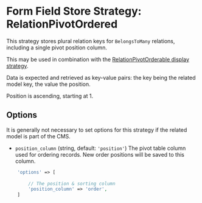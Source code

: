 
# Form Field Store Strategy: RelationPivotOrdered

This strategy stores plural relation keys for `BelongsToMany` relations, including a single pivot position column.

This may be used in combination with the
[RelationPivotOrderable display strategy](../FormFieldDisplayStrategies/RelationPivotOrderable.md).
 
Data is expected and retrieved as key-value pairs: the key being the related model key, the value the position.

Position is ascending, starting at 1.


## Options

It is generally not necessary to set options for this strategy if the related model is part of the CMS.

- `position_column` (string, default: `'position'`)
    The pivot table column used for ordering records. New order positions will be saved to this column.

 ```php
     'options' => [
     
         // The position & sorting column
         'position_column' => 'order',
     ]
```
